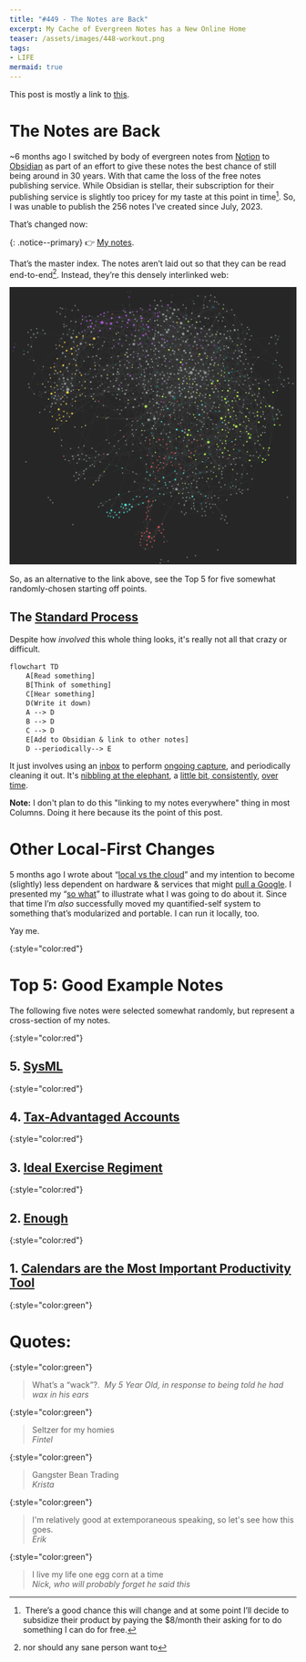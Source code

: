 ```yaml
---
title: "#449 - The Notes are Back"
excerpt: My Cache of Evergreen Notes has a New Online Home
teaser: /assets/images/448-workout.png
tags: 
- LIFE
mermaid: true
---
```


This post is mostly a link to [this](https://notes-aarongilly.vercel.app).

# The Notes are Back

~6 months ago I switched by body of evergreen notes from [Notion](http://notion.so) to [Obsidian](http://obsidian.md) as part of an effort to give these notes the best chance of still being around in 30 years. With that came the loss of the free notes publishing service. While Obsidian is stellar, their subscription for their publishing service is slightly too pricey for my taste at this point in time[^1]. So, I was unable to publish the 256 notes I’ve created since July, 2023.

That’s changed now: 

{: .notice--primary}
👉 [My notes](https://notes-aarongilly.vercel.app).

That’s the master index. The notes aren’t laid out so that they can be read end-to-end[^2]. Instead, they’re this densely interlinked web:

![A messy web](/assets/images/449-notes.png)

So, as an alternative to the link above, see the Top 5 for five somewhat randomly-chosen starting off points.

## The [Standard Process](https://notes-aarongilly.vercel.app/Standard-Processes)

Despite how *involved* this whole thing looks, it's really not all that crazy or difficult.

```mermaid
flowchart TD
    A[Read something]
    B[Think of something]
    C[Hear something]
    D(Write it down)
    A --> D
    B --> D
    C --> D
    E[Add to Obsidian & link to other notes]
    D --periodically--> E
```

It just involves using an [inbox](https://notes-aarongilly.vercel.app/Inbox) to perform [ongoing capture](https://notes-aarongilly.vercel.app/Ongoing-Capture), and periodically cleaning it out. It's [nibbling at the elephant](https://notes-aarongilly.vercel.app/Minimum-Viable-Progress), a [little bit, consistently](https://notes-aarongilly.vercel.app/Small-but-Consistent-beats-Big-but-Sporadic), [over time](https://notes-aarongilly.vercel.app/Prefer-a-Long-Term-Philosophy).

**Note:** I don't plan to do this "linking to my notes everywhere" thing in most Columns. Doing it here because its the point of this post.

# Other Local-First Changes

5 months ago I wrote about “[local vs the cloud](https://aarongilly.com/439/#notion--obsidian)” and my intention to become (slightly) less dependent on hardware & services that might [pull a Google](https://killedbygoogle.com). I presented my “[so what](https://aarongilly.com/439/#so-what)” to illustrate what I was going to do about it. Since that time I’m *also* successfully moved my quantified-self system to something that’s modularized and portable. I can run it locally, too.

Yay me.

{:style="color:red"}

# Top 5: Good Example Notes

The following five notes were selected somewhat randomly, but represent a cross-section of my notes.

{:style="color:red"}

## 5. [SysML](https://notes-aarongilly.vercel.app/SysML)

{:style="color:red"}

## 4. [Tax-Advantaged Accounts](https://notes-aarongilly.vercel.app/Tax-Advantaged-Accounts)

{:style="color:red"}

## 3. [Ideal Exercise Regiment](https://notes-aarongilly.vercel.app/Ideal-Exercise-Regiment)

{:style="color:red"}

## 2. [Enough](https://notes-aarongilly.vercel.app/Enough)

{:style="color:red"}

## 1. [Calendars are the Most Important Productivity Tool](https://notes-aarongilly.vercel.app/Calendars-are-the-Most-Important-Productivity-Tool)

{:style="color:green"}

# **Quotes:**

{:style="color:green"}

> What’s a “wack”?.  
> <cite>My 5 Year Old, in response to being told he had wax in his ears</cite>

{:style="color:green"}

> Seltzer for my homies  
> <cite>Fintel</cite>

{:style="color:green"}

> Gangster Bean Trading  
> <cite>Krista</cite>

{:style="color:green"}

> I'm relatively good at extemporaneous speaking, so let's see how this goes.  
> <cite>Erik</cite>

{:style="color:green"}

> I live my life one egg corn at a time  
> <cite>Nick, who will probably forget he said this</cite>

[^1]: There’s a good chance this will change and at some point I’ll decide to subsidize their product by paying the $8/month their asking for to do something I can do for free.

[^2]: nor should any sane person want to